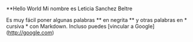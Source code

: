 **Hello World
Mi nombre es Leticia Sanchez Beltre


Es muy fácil poner algunas palabras ** en negrita ** y otras palabras en * cursiva * con Markdown. 
Incluso puedes [vincular a Google] (http://google.com)
